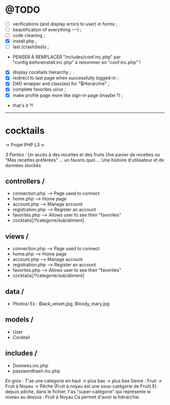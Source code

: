 # @TODO

- [ ] verifications (and display errors to user) in forms ;
- [ ] beautification of everything :—) ;
- [ ] code cleaning ;
- [x] install.php ;
- [ ] last (crash)tests ;
- PENSER À REMPLACER "includes/conf.inc.php" par "config.beforeinstall.inc.php" à renommer en "conf.inc.php" !
- [x] display cocktails hierarchy ;
- [x] redirect to last page when successfully logged-in ;
- [x] DAO wrapper and class(es) for "$Hierarchie" ;
- [x] complete favorites ui/ux ;
- [x] make profile page more like sign-in page (maybe ?) ;
- that's it ?!

---


# cocktails

-> Projet PHP L3 <-



*3 Parties :*
Un accès à des recettes et des fruits
Une panier de recettes ou "Mes recettes préférées" ... un favoris quoi ...
Une histoire d'utilisateur et de données stockés



## controllers /
- connection.php --> Page used to connect
- home.php          --> Home page
- account.php      --> Manage account
- registration.php --> Register an account
- favorites.php     --> Allows user to see their "favorites"
- cocktails[/?categorie/sub/aliment]



## views /
- connection.php --> Page used to connect
- home.php          --> Home page
- account.php      --> Manage account
- registration.php --> Register an account
- favorites.php     --> Allows user to see their "favorites"
- cocktails[/?categorie/sub/aliment]

## data /
- Photos/
  Ex : Black\_velvet.jpg, Bloody\_mary.jpg

## models /
- User
- Cocktail

## includes /
- Donnees.inc.php
- passwordhash.inc.php




*En gros* : T'as une catégorie en haut -> plus bas -> plus bas
Genre : Fruit -> Fruit à Noyau -> Pêche
(Fruit à noyau est une sous-catégorie de Fruit)
Et depuis pêche, dans le fichier, t'as "super-catégorie" qui représente le niveau au dessus : Fruit à Noyau
Ca permet d'avoir la hiérarchie.
